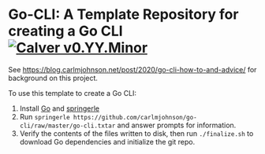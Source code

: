# Go-CLI: A Template Repository for creating a Go CLI [![Calver v0.YY.Minor](https://img.shields.io/badge/calver-v0.YY.Minor-22bfda.svg)](https://calver.org)

See https://blog.carlmjohnson.net/post/2020/go-cli-how-to-and-advice/ for background on this project.

To use this template to create a Go CLI:

1. Install [Go](https://golang.org) and [springerle](https://github.com/carlmjohnson/springerle)
2. Run `springerle https://github.com/carlmjohnson/go-cli/raw/master/go-cli.txtar` and answer prompts for information.
3. Verify the contents of the files written to disk, then run `./finalize.sh` to download Go dependencies and initialize the git repo.
